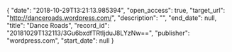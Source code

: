 {
  "date": "2018-10-29T13:21:13.985394", 
  "open_access": true, 
  "target_url": "http://danceroads.wordpress.com/", 
  "description": "", 
  "end_date": null, 
  "title": "Dance Roads", 
  "record_id": "20181029T132113/3Gu6bxdfTRtIjduJ8LYzNw==", 
  "publisher": "wordpress.com", 
  "start_date": null
}

